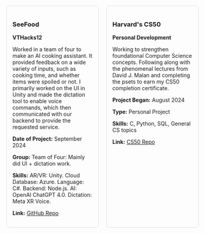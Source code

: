 <div style="display: flex; justify-content: space-between; gap: 20px;">

  <div style="border: 1px solid #ddd; padding: 15px; border-radius: 8px; width: 45%;">
    <h3>SeeFood</h3>
    <p><strong>VTHacks12</strong></p>
    <p>Worked in a team of four to make an AI cooking assistant. It provided feedback on a wide variety of inputs, such as cooking time, and whether items were spoiled or not. I primarily worked on the UI in Unity and made the dictation tool to enable voice commands, which then communicated with our backend to provide the requested service.</p>
    <p><strong>Date of Project:</strong> September 2024</p>
    <p><strong>Group:</strong> Team of Four: Mainly did UI + dictation work.</p>
    <p><strong>Skills:</strong> AR/VR: Unity. Cloud Database: Azure. Language: C#. Backend: Node.js. AI: OpenAI ChatGPT 4.0. Dictation: Meta XR Voice.</p>
    <p><strong>Link:</strong> <a href="https://github.com/JacobMartinage/SeeFood">GitHub Repo</a></p>
  </div>

  <div style="border: 1px solid #ddd; padding: 15px; border-radius: 8px; width: 45%;">
    <h3>Harvard's CS50</h3>
    <p><strong>Personal Development</strong></p>
    <p>Working to strengthen foundational Computer Science concepts. Following along with the phenomenal lectures from David J. Malan and completing the psets to earn my CS50 completion certificate.</p>
    <p><strong>Project Began:</strong> August 2024</p>
    <p><strong>Type:</strong> Personal Project</p>
    <p><strong>Skills:</strong> C, Python, SQL, General CS topics</p>
    <p><strong>Link:</strong> <a href="https://cs50/owenstuckman">CS50 Repo</a></p>
  </div>

</div>

